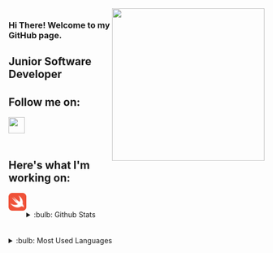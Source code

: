 <img src="https://media.giphy.com/media/L1R1tvI9svkIWwpVYr/giphy.gif" align = "right" width="300" height="300">

### Hi There! Welcome to my GitHub page.
## Junior Software Developer
## Follow me on:


[<img height="32" width="32" src="https://unpkg.com/simple-icons@v6/icons/linkedin.svg" />][linkedin]
<br />
<br />
## Here's what I'm working on:
<img src="https://raw.githubusercontent.com/github/explore/f3e22f0dca2be955676bc70d6214b95b13354ee8/topics/swift/swift.png" height="35" width="35" align =left />

<br />
<br />

<details>
<summary>:bulb: Github Stats</summary>
<img src="https://github-readme-stats.vercel.app/api?username=zehranuracik&theme=radical" >
</details>
<br />
<br />
<details>
<summary>:bulb: Most Used Languages</summary>
<img src= "https://github-readme-stats.vercel.app/api/top-langs/?username=zehranuracik&layout=compact" >
</details>

[linkedin]: www.linkedin.com/in/zehranuracik

